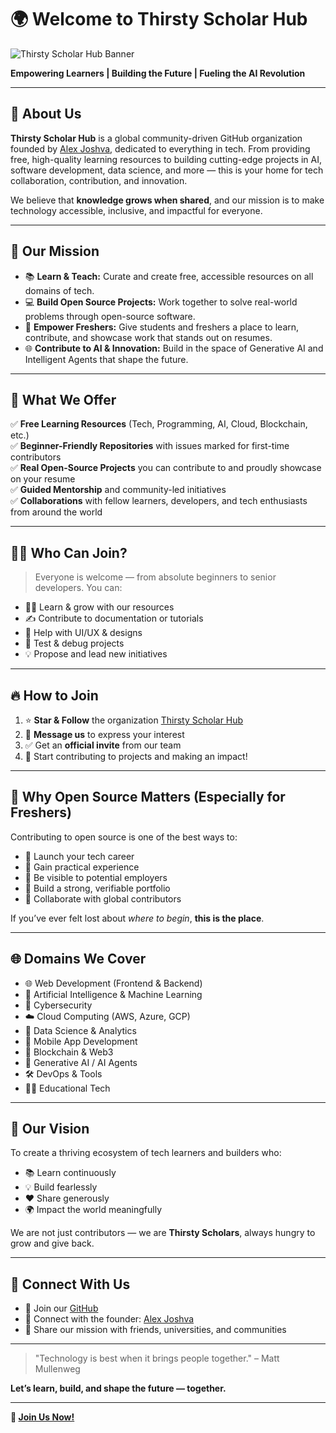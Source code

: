 # 🌍 Welcome to Thirsty Scholar Hub

![Thirsty Scholar Hub Banner](https://github.com/Thirsty-Scholar-Hub.png)

**Empowering Learners | Building the Future | Fueling the AI Revolution**

---

## 🚀 About Us

**Thirsty Scholar Hub** is a global community-driven GitHub organization founded by [Alex Joshva](https://github.com/alexjoshva), dedicated to everything in tech. From providing free, high-quality learning resources to building cutting-edge projects in AI, software development, data science, and more — this is your home for tech collaboration, contribution, and innovation.

We believe that **knowledge grows when shared**, and our mission is to make technology accessible, inclusive, and impactful for everyone.

---

## 🎯 Our Mission

- 📚 **Learn & Teach:** Curate and create free, accessible resources on all domains of tech.
- 💻 **Build Open Source Projects:** Work together to solve real-world problems through open-source software.
- 🧠 **Empower Freshers:** Give students and freshers a place to learn, contribute, and showcase work that stands out on resumes.
- 🌐 **Contribute to AI & Innovation:** Build in the space of Generative AI and Intelligent Agents that shape the future.

---

## 🧩 What We Offer

✅ **Free Learning Resources** (Tech, Programming, AI, Cloud, Blockchain, etc.)  
✅ **Beginner-Friendly Repositories** with issues marked for first-time contributors  
✅ **Real Open-Source Projects** you can contribute to and proudly showcase on your resume  
✅ **Guided Mentorship** and community-led initiatives  
✅ **Collaborations** with fellow learners, developers, and tech enthusiasts from around the world

---

## 🧑‍💻 Who Can Join?

> Everyone is welcome — from absolute beginners to senior developers. You can:

- 👨‍🎓 Learn & grow with our resources
- ✍️ Contribute to documentation or tutorials
- 🎨 Help with UI/UX & designs
- 🧪 Test & debug projects
- 💡 Propose and lead new initiatives

---

## 🔥 How to Join

1. ⭐ **Star & Follow** the organization [Thirsty Scholar Hub](https://github.com/Thirsty-Scholar-Hub)
2. 📩 **Message us** to express your interest
3. ✅ Get an **official invite** from our team
4. 🎯 Start contributing to projects and making an impact!

---

## 🧠 Why Open Source Matters (Especially for Freshers)

Contributing to open source is one of the best ways to:

- 🚀 Launch your tech career
- 🧰 Gain practical experience
- 👀 Be visible to potential employers
- 📄 Build a strong, verifiable portfolio
- 🤝 Collaborate with global contributors

If you’ve ever felt lost about *where to begin*, **this is the place**.

---

## 🌐 Domains We Cover

- 🌐 Web Development (Frontend & Backend)
- 🤖 Artificial Intelligence & Machine Learning
- 🔐 Cybersecurity
- ☁️ Cloud Computing (AWS, Azure, GCP)
- 🧬 Data Science & Analytics
- 📲 Mobile App Development
- 🔗 Blockchain & Web3
- 💬 Generative AI / AI Agents
- 🛠️ DevOps & Tools
- 🧑‍🏫 Educational Tech

---

## 🌟 Our Vision

To create a thriving ecosystem of tech learners and builders who:

- 📚 Learn continuously
- 💡 Build fearlessly
- ❤️ Share generously
- 🌍 Impact the world meaningfully

We are not just contributors — we are **Thirsty Scholars**, always hungry to grow and give back.

---

## 🙌 Connect With Us

- 💬 Join our [GitHub](https://github.com/Thirsty-Scholar-Hub)
- 🧠 Connect with the founder: [Alex Joshva](https://github.com/alexjoshva)
- 📢 Share our mission with friends, universities, and communities

---

> "Technology is best when it brings people together." – Matt Mullenweg

**Let’s learn, build, and shape the future — together.**

---

**🔗 [Join Us Now!](https://github.com/Thirsty-Scholar-Hub)**

